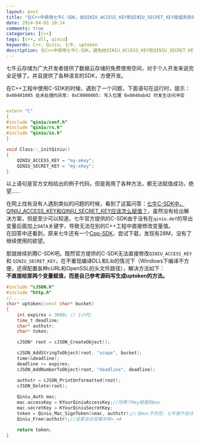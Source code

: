 ```yaml
---
layout: post
title: "在C++中使用七牛C-SDK，给QINIU_ACCESS_KEY和QINIU_SECRET_KEY赋值失败的解决方法"
date: 2014-04-01 10:14
comments: true
categories: [C++]
tags: [c++, dll, qiniu]
keywords: C++, Qiniu, 七牛, uptoken
description: 在C++中使用七牛C-SDK，避免给QINIU_ACCESS_KEY和QINIU_SECRET_KEY赋值失败，自己生成uptoken的方法
---
```


七牛云存储为广大开发者提供了数据云存储的免费使用空间，对于个人开发来说完全足够了。并且提供了各种语言的SDK，方便开发。

在C++工程中使用C-SDK的时候，遇到了一个问题，下面语句在运行时，提示：`0x00401005 处未处理的异常: 0xC0000005: 写入位置 0x0040ab42 时发生访问冲突`

```cpp

extern "C"
{
#include "qiniu/conf.h"
#include "qiniu/rs.h"
#include "qiniu/io.h"
}

void Class::_initQiniu()
{
    QINIU_ACCESS_KEY = "my-akey";
    QINIU_SECRET_KEY = "my-sKey";
}
```
以上语句是官方文档给出的例子代码，但是我用了各种方法，都无法赋值成功，绝望……

在网上找有没有人遇到类似的问题的时候，看到了这篇问答：[七牛C-SDK中，QINIU_ACCESS_KEY和QINIU_SECRET_KEY应该怎么赋值？](http://segmentfault.com/q/1010000000450707)，虽然没有给出解决方案，但是至少可以知道，七牛官方提供的C-SDK由于没有在`qiniu.def`的导出变量后面加上`DATA`关键字，导致无法在别的C++工程中直接修改变量值。  
在回答中还看到，原来七牛还有一个[Cpp-SDK](https://github.com/qiniu/cpp-sdk/)，尝试下载，发现有28M，没有了继续使用的欲望。

那就继续折腾C-SDK吧。既然官方提供的C-SDK无法直接修改`QINIU_ACCESS_KEY` 和 `QINIU_SECRET_KEY`，在不重现编译DLL和Lib的情况下（Windows下编译不方便，还得配置各种cURL和OpenSSL的头文件路径），解决方法如下：  
**不直接给那两个变量赋值，而是自己参考源码写生成uptoken的方法。**
<!--more-->

```cpp
#include "cJSON.h"
#include "http.h"
//......
char* uptoken(const char* bucket)
{
	int expires = 3600; // 1小时;
	time_t deadline;
	char* authstr;
	char* token;

	cJSON* root = cJSON_CreateObject();

	cJSON_AddStringToObject(root, "scope", bucket);
	time(&deadline);
	deadline += expires;
	cJSON_AddNumberToObject(root, "deadline", deadline);

	authstr = cJSON_PrintUnformatted(root);
	cJSON_Delete(root);
        
	Qiniu_Auth mac;
	mac.accessKey = KYourQiniuAccessKey;//将两个Key赋值到mac
	mac.secretKey = KYourQiniuSecretKey;
	token = Qiniu_Mac_SignToken(&mac, authstr);//当mac不为空，七牛就不会访问QINIU_ACCESS_KEY和QINIU_SECRET_KEY
	Qiniu_Free(authstr);//这里会出现堆冲突=_=#

	return token;
}
```